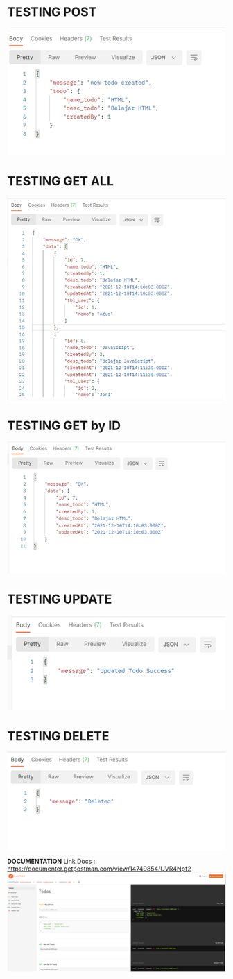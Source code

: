 # TESTING POST
<img src="/Post Todo.png" alt="Post"/>

# TESTING GET ALL
<img src="/Get All Todo.png" alt="Post"/>

# TESTING GET by ID
<img src="/Get by ID Todo.png" alt="Post"/>

# TESTING UPDATE
<img src="/Update Todo.png" alt="Post"/>

# TESTING DELETE
<img src="/Delete Todo.png" alt="Post"/>

**DOCUMENTATION** Link Docs : https://documenter.getpostman.com/view/14749854/UVR4Npf2
<img src="/Postman.png" alt="Post"/>
